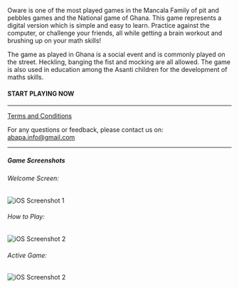 Oware is one of the most played games in the Mancala Family of pit and pebbles games and the National game of Ghana. This game represents a digital version which is simple and easy to learn.
Practice against the computer, or challenge your friends, all while getting a brain workout and brushing up on your math skills!

The game as played in Ghana is a social event and is commonly played on the street. Heckling, banging the fist and mocking are all allowed. The game is also used in education among the Asanti children for the development of maths skills.

#### START PLAYING NOW



---

[Terms and Conditions](https://angelkjos.github.io/abapa/oware_tos.html)

For any questions or feedback, please contact us on: <abapa.info@gmail.com>

---

##### Game Screenshots
###### Welcome Screen:
![iOS Screenshot 1](https://angelkjos.github.io/abapa/ios_1.jpg)

###### How to Play:
![iOS Screenshot 2](https://angelkjos.github.io/abapa/ios_2.PNG)

###### Active Game:
![iOS Screenshot 2](https://angelkjos.github.io/abapa/ios_3.PNG)
